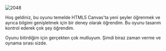 ![2048](https://user-images.githubusercontent.com/42430554/114301484-cfc99580-9acd-11eb-81e8-fc14c4771487.jpg)

Hoş geldiniz, bu oyunu temelde HTML5 Canvas'ta yeni şeyler öğrenmek ve ayrıca bilgimi genişletmek için bir deney olarak öğrendim. Bu oyunu tasarım kontrol ederek çok şey öğrendim.

Oyunu bitirdiğim için gerçekten çok mutluyum. Şimdi biraz zaman verme ve oynama sırası sizde.
